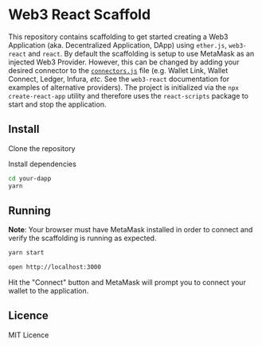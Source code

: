 # Web3 React Scaffold
This repository contains scaffolding to get started creating a Web3 Application (aka. Decentralized Application, DApp) using `ether.js`, `web3-react` and `react`. By default the scaffolding is setup to use MetaMask as an injected Web3 Provider. However, this can be changed by adding your desired connector to the [`connectors.js`](./src/connectors.js) file (e.g. Wallet Link, Wallet Connect, Ledger, Infura, _etc_. See the `web3-react` documentation for examples of alternative providers). The project is initialized via the `npx create-react-app` utility and therefore uses the `react-scripts` package to start and stop the application.

## Install
Clone the repository

Install dependencies
```bash
cd your-dapp
yarn 
```

## Running 
**Note**: Your browser must have MetaMask installed in order to connect and verify the scaffolding is running as expected.

```bash
yarn start

open http://localhost:3000
```

Hit the "Connect" button and MetaMask will prompt you to connect your wallet to the application.

## Licence
MIT Licence
